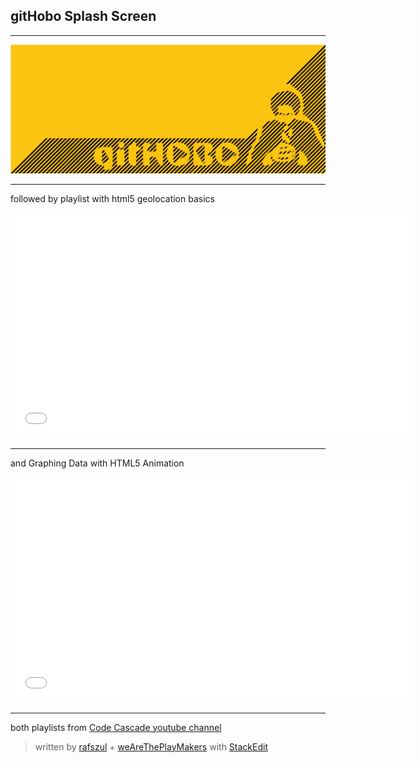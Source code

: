 ## gitHobo Splash Screen

---

![gitHobo Splash Screen][1]

---

followed by playlist with html5 geolocation basics

<iframe width="640" height="360" src="//www.youtube.com/embed/videoseries?list=PLvM3lwzSgeBFgiGww-9zDWTqdCD87oQVN" frameborder="0" allowfullscreen></iframe>

---

and Graphing Data with HTML5 Animation

<iframe width="640" height="360" src="//www.youtube.com/embed/videoseries?list=PLvM3lwzSgeBGTP2CV4_1fpHnqjkaMAkH6" frameborder="0" allowfullscreen></iframe>

---

both playlists from [Code Cascade youtube channel](https://www.youtube.com/user/itknowledgecentral)

> written by [rafszul](https://github.com/rafszul) + [weAreThePlayMakers](http://wearetheplaymakers.com/) with [StackEdit](https://stackedit.io/)


  [1]: https://raw.githubusercontent.com/weAreThePlayMakers/gitHobo/master/assets/img/exported/png/img/gitHobo1663x680Yellow.png
